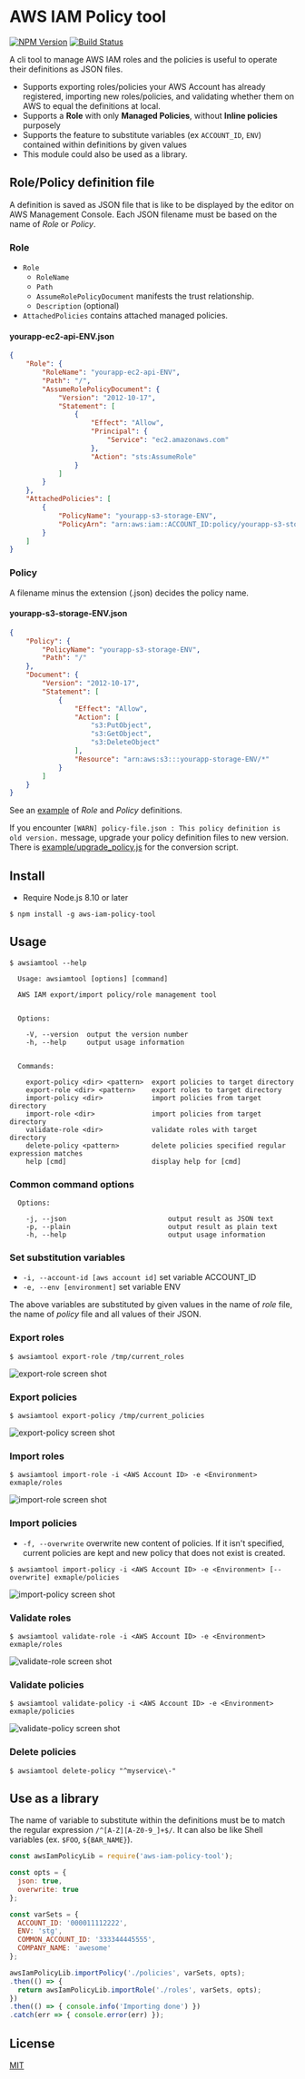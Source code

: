 # AWS IAM Policy tool

[![NPM Version][npm-image]][npm-url]
[![Build Status](https://travis-ci.org/tilfin/aws-iam-policy-tool.svg?branch=master)](https://travis-ci.org/tilfin/aws-iam-policy-tool)

A cli tool to manage AWS IAM roles and the policies is useful to operate their definitions as JSON files.

* Supports exporting roles/policies your AWS Account has already registered, importing new roles/policies, and validating whether them on AWS to equal the definitions at local.
* Supports a **Role** with only **Managed Policies**, without **Inline policies** purposely
* Supports the feature to substitute variables (ex `ACCOUNT_ID`, `ENV`) contained within definitions by given values
* This module could also be used as a library.

## Role/Policy definition file

A definition is saved as JSON file that is like to be displayed by the editor on AWS Management Console.
Each JSON filename must be based on the name of *Role* or *Policy*.

### Role

* `Role`
    * `RoleName`
    * `Path`
    * `AssumeRolePolicyDocument` manifests the trust relationship.
    * `Description` (optional)
* `AttachedPolicies` contains attached managed policies.

#### yourapp-ec2-api-ENV.json

```json
{
    "Role": {
        "RoleName": "yourapp-ec2-api-ENV",
        "Path": "/",
        "AssumeRolePolicyDocument": {
            "Version": "2012-10-17",
            "Statement": [
                {
                    "Effect": "Allow",
                    "Principal": {
                        "Service": "ec2.amazonaws.com"
                    },
                    "Action": "sts:AssumeRole"
                }
            ]
        }
    },
    "AttachedPolicies": [
        {
            "PolicyName": "yourapp-s3-storage-ENV",
            "PolicyArn": "arn:aws:iam::ACCOUNT_ID:policy/yourapp-s3-storage-ENV"
        }
    ]
}
```

### Policy

A filename minus the extension (.json) decides the policy name.

#### yourapp-s3-storage-ENV.json

```json
{
    "Policy": {
        "PolicyName": "yourapp-s3-storage-ENV",
        "Path": "/"
    },
    "Document": {
        "Version": "2012-10-17",
        "Statement": [
            {
                "Effect": "Allow",
                "Action": [
                    "s3:PutObject",
                    "s3:GetObject",
                    "s3:DeleteObject"
                ],
                "Resource": "arn:aws:s3:::yourapp-storage-ENV/*"
            }
        ]
    }
}
```

See an [example](example) of *Role* and *Policy* definitions.

If you encounter `[WARN] policy-file.json : This policy definition is old version.` message, upgrade your policy definition files to new version. 
There is [example/upgrade_policy.js](example/upgrade_policy.js) for the conversion script.

## Install

* Require Node.js 8.10 or later

```
$ npm install -g aws-iam-policy-tool
```

## Usage

```
$ awsiamtool --help

  Usage: awsiamtool [options] [command]

  AWS IAM export/import policy/role management tool


  Options:

    -V, --version  output the version number
    -h, --help     output usage information


  Commands:

    export-policy <dir> <pattern>  export policies to target directory
    export-role <dir> <pattern>    export roles to target directory
    import-policy <dir>            import policies from target directory
    import-role <dir>              import policies from target directory
    validate-role <dir>            validate roles with target directory
    delete-policy <pattern>        delete policies specified regular expression matches
    help [cmd]                     display help for [cmd]
```

### Common command options

```
  Options:

    -j, --json                         output result as JSON text
    -p, --plain                        output result as plain text
    -h, --help                         output usage information
```

### Set substitution variables

* `-i, --account-id [aws account id]`  set variable ACCOUNT_ID
* `-e, --env [environment]`            set variable ENV

The above variables are substituted by given values in the name of *role* file, the name of *policy* file and all values of their JSON.

### Export roles

```
$ awsiamtool export-role /tmp/current_roles
```

![export-role screen shot](https://raw.githubusercontent.com/wiki/tilfin/aws-iam-policy-tool/images/ss_export-role.png)

### Export policies

```
$ awsiamtool export-policy /tmp/current_policies
```

![export-policy screen shot](https://raw.githubusercontent.com/wiki/tilfin/aws-iam-policy-tool/images/ss_export-policy.png)

### Import roles


```
$ awsiamtool import-role -i <AWS Account ID> -e <Environment> exmaple/roles
```

![import-role screen shot](https://raw.githubusercontent.com/wiki/tilfin/aws-iam-policy-tool/images/ss_import-role.png)

### Import policies

* `-f, --overwrite` overwrite new content of policies. If it isn't specified, current policies are kept and new policy that does not exist is created.

```
$ awsiamtool import-policy -i <AWS Account ID> -e <Environment> [--overwrite] exmaple/policies
```

![import-policy screen shot](https://raw.githubusercontent.com/wiki/tilfin/aws-iam-policy-tool/images/ss_import-policy.png)

### Validate roles

```
$ awsiamtool validate-role -i <AWS Account ID> -e <Environment> exmaple/roles
```

![validate-role screen shot](https://raw.githubusercontent.com/wiki/tilfin/aws-iam-policy-tool/images/ss_validate-role.png)

### Validate policies

```
$ awsiamtool validate-policy -i <AWS Account ID> -e <Environment> exmaple/policies
```

![validate-policy screen shot](https://raw.githubusercontent.com/wiki/tilfin/aws-iam-policy-tool/images/ss_validate-policy.png)

### Delete policies

```
$ awsiamtool delete-policy "^myservice\-"
```

## Use as a library

The name of variable to substitute within the definitions must be to match the regular expression `/^[A-Z][A-Z0-9_]+$/`.
It can also be like Shell variables (ex. `$FOO`, `${BAR_NAME}`).

```js
const awsIamPolicyLib = require('aws-iam-policy-tool');

const opts = {
  json: true,
  overwrite: true
};

const varSets = {
  ACCOUNT_ID: '000011112222',
  ENV: 'stg',
  COMMON_ACCOUNT_ID: '333344445555',
  COMPANY_NAME: 'awesome'
};

awsIamPolicyLib.importPolicy('./policies', varSets, opts);
.then(() => {
  return awsIamPolicyLib.importRole('./roles', varSets, opts);  
})
.then(() => { console.info('Importing done') })
.catch(err => { console.error(err) });
```

## License

[MIT](LICENSE)

[npm-image]: https://img.shields.io/npm/v/aws-iam-policy-tool.svg
[npm-url]: https://npmjs.org/package/aws-iam-policy-tool
